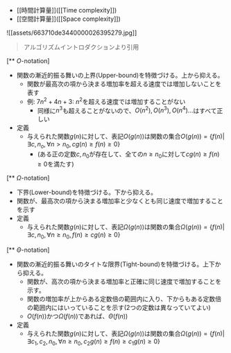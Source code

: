 - [[時間計算量]]([[Time complexity]])
- [[空間計算量]]([[Space complexity]])

![[assets/663710de3440000026395279.jpg]]
>  アルゴリズムイントロダクションより引用

[** $O$-notation]
- 関数の漸近的振る舞いの上界(Upper-bound)を特徴づける。上から抑える。
	- 関数が最高次の項から決まる増加率を超える速度では増加しないことを表す
	- 例: $7n^2 + 4n + 3$: $n^2$を超える速度では増加することがない
		- 同様に$n^3$も超えることがないので、$O(n^2), O(n^3), O(n^4)...$はすべて正しい
- 定義
	- 与えられた関数$g(n)$に対して、表記$O(g(n))$は関数の集合$O(g(n)) = \{f(n) | \exists{c, n_o}, \forall{n > n_0}, cg(n) \ge f(n) \ge 0 \}$
		- (ある正の定数$c, n_0$が存在して、全ての$n \ge n_0$に対して$cg(n) \ge f(n) \ge 0$を満たす)

[** $\Omega$-notation]
- 下界(Lower-bound)を特徴づける。下から抑える。
- 関数が、最高次の項から決まる増加率と少なくとも同じ速度で増加することを示す
- 定義
	- 与えられた関数$g(n)$に対して、表記$\Omega(g(n))$は関数の集合$\Omega(g(n)) = \{ f(n) | \exists{c, n_0}, \forall{n \ge n_0}, f(n) \ge cg(n) \ge 0 \}$

[** $\Theta$-notation]
- 関数の漸近的振る舞いのタイトな限界(Tight-bound)を特徴づける。上下から抑える。
	- 関数が、高次の項から決まる増加率と正確に同じ速度で増加することを示す。
	- 関数の増加率が上からある定数倍の範囲内に入り、下からもある定数倍の範囲内にはいっていることを示す(2つの定数は異なっていてよい)
	- $O(f(n))$かつ$\Omega(f(n))$であれば、$\Theta(f(n))$
- 定義
	- 与えられた関数$g(n)$に対して、表記$\Omega(g(n))$は関数の集合$\Omega(g(n)) = \{ f(n) | \exists{c_1, c_2, n_0}, \forall{n \ge n_0}, c_2g(n) \ge f(n) \ge c_1g(n) \ge 0 \}$

